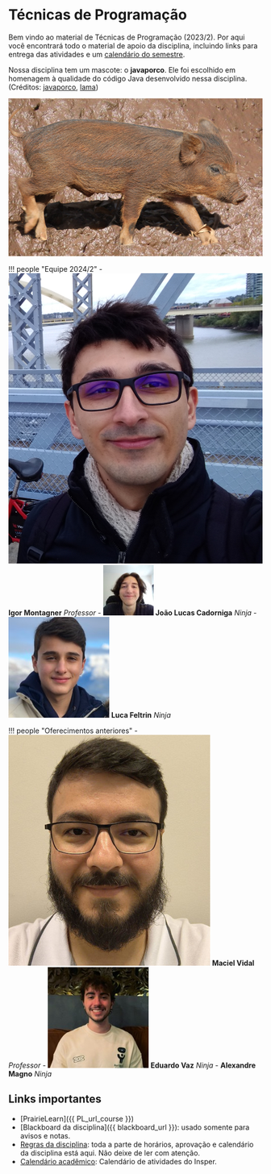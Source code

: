 # Técnicas de Programação

Bem vindo ao material de Técnicas de Programação (2023/2). Por aqui você encontrará todo o material de apoio da disciplina, incluindo links para entrega das atividades e um [calendário do semestre](plano-de-aulas.xlsx).

Nossa disciplina tem um mascote: o **javaporco**. Ele foi escolhido em homenagem à qualidade do código Java desenvolvido nessa disciplina. (Créditos: [javaporco](https://flickr.com/photos/luizmrocha/4777371771), [lama](https://commons.wikimedia.org/wiki/File:Mud_closeup.jpg))

![](javaporco.png)

!!! people "Equipe 2024/2"
    - ![Igor](css/igor.png) **Igor Montagner** *Professor*
    - ![Jlucas](css/jlucas.jpg) **João Lucas Cadorniga** *Ninja*
    - ![Luca](css/luca.jpg) **Luca Feltrin** *Ninja*
    
!!! people "Oferecimentos anteriores"
    - ![Maciel](css/maciel.jpg) **Maciel Vidal** *Professor*
    - ![Vaz](css/vaz.jpg) **Eduardo Vaz** *Ninja*
    - **Alexandre Magno** *Ninja*

## Links importantes

* [PrairieLearn]({{ PL_url_course }})
* [Blackboard da disciplina]({{ blackboard_url }}): usado somente para avisos e notas. 
* [Regras da disciplina](sobre.md): toda a parte de horários, aprovação e calendário da disciplina está aqui. Não deixe de ler com atenção.
* [Calendário acadêmico](https://portaldoprofessor.insper.edu.br/wp-content/uploads/2022/03/CALEND%C3%81RIO-ACAD%C3%8AMICO-2024-_CIECOMP-234.pdf): Calendário de atividades do Insper.
